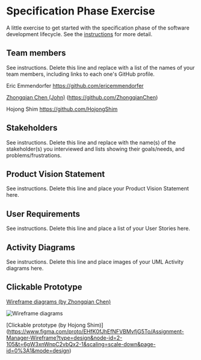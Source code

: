 # Specification Phase Exercise

A little exercise to get started with the specification phase of the software development lifecycle. See the [instructions](instructions.md) for more detail.

## Team members

See instructions. Delete this line and replace with a list of the names of your team members, including links to each one's GitHub profile.

Eric Emmendorfer https://github.com/ericemmendorfer

[Zhongqian Chen (John)](https://github.com/ZhongqianChen) (https://github.com/ZhongqianChen)

Hojong Shim https://github.com/HojongShim

## Stakeholders

See instructions. Delete this line and replace with the name(s) of the stakeholder(s) you interviewed and lists showing their goals/needs, and problems/frustrations.

## Product Vision Statement

See instructions. Delete this line and place your Product Vision Statement here.

## User Requirements

See instructions. Delete this line and place a list of your User Stories here.

## Activity Diagrams

See instructions. Delete this line and place images of your UML Activity diagrams here.

## Clickable Prototype

[Wireframe diagrams (by Zhongqian Chen)](https://www.figma.com/file/EHfK0fJhEfNFVBMvfjG5To/Assignment-Manager-Wireframe?type=design&node-id=0%3A1&mode=design&t=XyX91CfQeFv8dazp-1)

![Wireframe diagrams](wireframe.png)

[Clickable prototype (by Hojong Shim)] (https://www.figma.com/proto/EHfK0fJhEfNFVBMvfjG5To/Assignment-Manager-Wireframe?type=design&node-id=2-105&t=6gW3xnWnpC2vbQx2-1&scaling=scale-down&page-id=0%3A1&mode=design)
